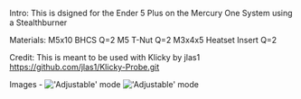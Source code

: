Intro:
This is dsigned for the Ender 5 Plus on the Mercury One System using a Stealthburner

Materials:
M5x10 BHCS Q=2
M5 T-Nut Q=2
M3x4x5 Heatset Insert Q=2

Credit:
This is meant to be used with Klicky by jlas1 https://github.com/jlas1/Klicky-Probe.git


Images - 
!['Adjustable' mode](https://github.com/Vprince099/UserMods/blob/ed9abe5c74bf0763a3549bb1e134b7922977e3de/Mercury_One/Vengeful/Klicky_Bracket/images/M1_SB_Klicky_Front.PNG)
!['Adjustable' mode](https://github.com/Vprince099/UserMods/blob/ed9abe5c74bf0763a3549bb1e134b7922977e3de/Mercury_One/Vengeful/Klicky_Bracket/images/M1_SB_Klicky_Rear.PNG)
